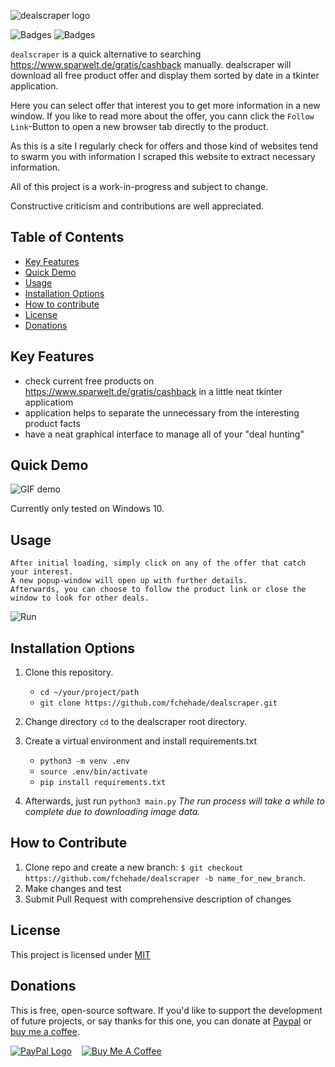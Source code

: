 ![dealscraper logo](img/logo.png)

![Badges](https://img.shields.io/github/languages/code-size/fchehade/dealscraper) ![Badges](https://img.shields.io/github/license/fchehade/dealscraper)

`dealscraper` is a quick alternative to searching https://www.sparwelt.de/gratis/cashback manually. dealscraper will download all free product offer and display them sorted by date in a tkinter application.

Here you can select offer that interest you to get more information in a new window. If you like to read more about the offer, you cann click the `Follow Link`-Button to open a new browser tab directly to the product.

As this is a site I regularly check for offers and those kind of websites tend to swarm you with information I scraped this website to extract necessary information.

All of this project is a work-in-progress and subject to change.

Constructive criticism and contributions are well appreciated.

**Table of Contents**
---
+ [Key Features](#key-features)
+ [Quick Demo](#quick-demo)
+ [Usage](#usage)
+ [Installation Options](#installation-options)
+ [How to contribute](#how-to-contribute)
+ [License](#license)
+ [Donations](#donations)

**Key Features**
---
+ check current free products on https://www.sparwelt.de/gratis/cashback in a little neat tkinter applicatiom
+ application helps to separate the unnecessary from the interesting product facts
+ have a neat graphical interface to manage all of your "deal hunting"

**Quick Demo**
---
![GIF demo](img/demo.gif)

Currently only tested on Windows 10.

**Usage**
---

```
After initial loading, simply click on any of the offer that catch your interest.
A new popup-window will open up with further details.
Afterwards, you can choose to follow the product link or close the window to look for other deals.
```

![Run](img/example.png)

**Installation Options**
---

1. Clone this repository.
    + `cd ~/your/project/path`
    + `git clone https://github.com/fchehade/dealscraper.git`

2. Change directory `cd` to the dealscraper root directory.
3. Create a virtual environment and install requirements.txt
    + `python3 -m venv .env`
    + `source .env/bin/activate`
    + `pip install requirements.txt`
4. Afterwards, just run `python3 main.py` <i>The run process will take a while to complete due to downloading image data.</i>

**How to Contribute**
---

1. Clone repo and create a new branch: `$ git checkout https://github.com/fchehade/dealscraper -b name_for_new_branch`.
2. Make changes and test
3. Submit Pull Request with comprehensive description of changes

**License**
---
This project is licensed under [MIT](LICENSE)

**Donations**
---

This is free, open-source software. If you'd like to support the development of future projects, or say thanks for this one, you can donate at [Paypal](https://www.paypal.me/decalift) or [buy me a coffee](https://www.buymeacoffee.com/decalift).

<a href="https://www.paypal.me/decalift"><img src="https://www.paypalobjects.com/webstatic/de_DE/i/de-pp-logo-200px.png" alt="PayPal Logo"></a>&nbsp; &nbsp; <a href="https://www.buymeacoffee.com/decalift" target="_blank"><img src="https://www.buymeacoffee.com/assets/img/guidelines/download-assets-sm-2.svg" alt="Buy Me A Coffee"/></a>
